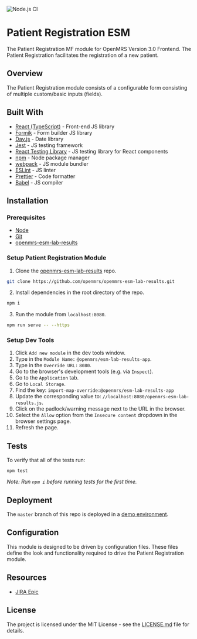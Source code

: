 ![Node.js CI](https://github.com/openmrs/openmrs-esm-lab-results/workflows/Node.js%20CI/badge.svg)

# Patient Registration ESM

The Patient Registration MF module for OpenMRS Version 3.0 Frontend. The Patient Registration facilitates the registration of a new patient.

## Overview

The Patient Registration module consists of a configurable form consisting of multiple custom/basic inputs (fields).

## Built With

* [React (TypeScript)](https://reactjs.org/) - Front-end JS library
* [Formik](https://formik.org/docs/overview) - Form builder JS library
* [Day.js](https://day.js.org/) - Date library
* [Jest](https://jestjs.io/) - JS testing framework
* [React Testing Library](https://testing-library.com/) - JS testing library for React components
* [npm](https://www.npmjs.com/) - Node package manager
* [webpack](https://webpack.js.org/) - JS module bundler
* [ESLint](https://eslint.org/) - JS linter
* [Prettier](https://prettier.io/) - Code formatter
* [Babel](https://babeljs.io/) - JS compiler

## Installation

### Prerequisites

- [Node](https://nodejs.org/en/download/)
- [Git](https://git-scm.com/downloads)
- [openmrs-esm-lab-results](https://github.com/openmrs/openmrs-esm-lab-results)

### Setup Patient Registration Module

1. Clone the [openmrs-esm-lab-results](https://github.com/openmrs/openmrs-esm-lab-results) repo.
```sh
git clone https://github.com/openmrs/openmrs-esm-lab-results.git
```
2. Install dependencies in the root directory of the repo.
```sh
npm i
```
3. Run the module from `localhost:8080`.
```sh
npm run serve -- --https
```

### Setup Dev Tools

1. Click `Add new module` in the dev tools window.
2. Type in the `Module Name:` `@openmrs/esm-lab-results-app`.
3. Type in the `Override URL:` `8080`.
4. Go to the browser's development tools (e.g. via `Inspect`).
5. Go to the `Application` tab.
6. Go to `Local Storage`.
7. Find the key: `import-map-override:@openmrs/esm-lab-results-app`
8. Update the corresponding value to: `//localhost:8080/openmrs-esm-lab-results.js`.
9. Click on the padlock/warning message next to the URL in the browser.
10. Select the `Allow` option from the `Insecure content` dropdown in the browser settings page.
11. Refresh the page.

## Tests

To verify that all of the tests run:
```
npm test
```
*Note: Run `npm i` before running tests for the first time.*

## Deployment

The `master` branch of this repo is deployed in a [demo environment](https://openmrs-spa.org/openmrs/spa/lab-results).

## Configuration

This module is designed to be driven by configuration files. These files define the look and functionality required to drive the Patient Registration module.

## Resources

- [JIRA Epic](https://issues.openmrs.org/browse/MF-248)

## License

The project is licensed under the MIT License - see the [LICENSE.md](./LICENSE.md) file for details.
